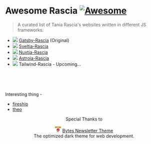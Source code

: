 # Awesome Rascia [![Awesome](https://awesome.re/badge.svg)](https://awesome.re)

> A curated list of Tania Rascia's websites written in different JS frameworks.
> 
- <img src="https://cdn.jsdelivr.net/gh/devicons/devicon@latest/icons/gatsby/gatsby-original.svg" width="20" /> [Gatsby-Rascia](https://github.com/taniarascia/taniarascia.com) (Original)
- <img src="https://cdn.jsdelivr.net/gh/devicons/devicon@latest/icons/svelte/svelte-original.svg" width="20" /> [Sveltia-Rascia](https://github.com/2u841r/sveltia-rascia)
- <img src="https://cdn.jsdelivr.net/gh/devicons/devicon@latest/icons/nuxtjs/nuxtjs-original.svg" width="20" /> [Nuxtia-Rascia](https://github.com/2u841r/nuxtia-rascia)
- <img src="https://cdn.jsdelivr.net/gh/devicons/devicon@latest/icons/astro/astro-original.svg" width="20" /> [Astroia-Rascia](https://github.com/2u841r/astroia-rascia)
- <img src="https://cdn.jsdelivr.net/gh/devicons/devicon@latest/icons/tailwindcss/tailwindcss-original.svg" width="20" /> Tailwind-Rascia - Upcoming...
<br />
<br />
<br />

Interesting thing - 
- [fireship](https://www.youtube.com/watch?v=FQPlEnKav48)
- [theo ](https://www.youtube.com/watch?v=O-EWIlZW0mM)
  
<div align="center">
Special Thanks to 

> 
<img src="https://raw.githubusercontent.com/2u841r/bytes-newsletter-theme/main/images/logo.png" width="20" /> [Bytes Newsletter Theme](https://marketplace.visualstudio.com/items?itemName=ZubairIbnZamir.bytes-newsletter-theme) <br />
The optimized dark theme for web development.
</div>

